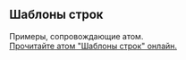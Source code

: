 ## Шаблоны строк

Примеры, сопровождающие атом.  
[Прочитайте атом "Шаблоны строк" онлайн.](https://stepik.org/lesson/104308/step/1)